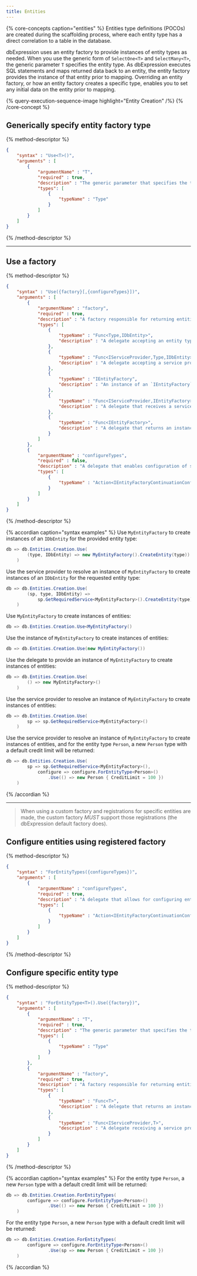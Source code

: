 ```yaml
---
title: Entities
---
```


{% core-concepts caption="entities" %}
Entities type definitions (POCOs) are created during the scaffolding process, 
where each entity type has a direct correlation to a table in the database.

dbExpression uses an entity factory to provide instances of entity types as needed.  When you use the
generic form of `SelectOne<T>` and `SelectMany<T>`, the generic parameter `T` specifies the entity type.
As dbExpression executes SQL statements and maps returned data back to an entity, the entity factory provides
the instance of that entity prior to mapping.  Overriding an entity factory, or how an entity factory creates
a specific type, enables you to set any initial data on the entity prior to mapping.

{% query-execution-sequence-image highlight="Entity Creation" /%}
{% /core-concept %}

## Generically specify entity factory type
{% method-descriptor %}
```json
{
    "syntax" : "Use<T>()",
    "arguments" : [
        {
            "argumentName" : "T",
            "required" : true, 
            "description" : "The generic parameter that specifies the type of `IEntityFactory`.  `T` must have a public parameterless constructor." ,
            "types": [
                { 
                    "typeName" : "Type"
                }
            ]
        }
    ]
}
```
{% /method-descriptor %}

---

## Use a factory

{% method-descriptor %}
```json
{
    "syntax" : "Use({factory}[,{configureTypes}])",
    "arguments" : [
        {
            "argumentName" : "factory",
            "required" : true, 
            "description" : "A factory responsible for returning entities." ,
            "types": [
                {
                    "typeName" : "Func<Type,IDbEntity>",
                    "description" : "A delegate accepting an entity type and returns an instance of an `IDbEntity`."
                },
                {
                    "typeName" : "Func<IServiceProvider,Type,IDbEntity>",
                    "description" : "A delegate accepting a service provider and an entity type and returns an instance of an `IDbEntity`."
                },
                {
                    "typeName" : "IEntityFactory",
                    "description" : "An instance of an `IEntityFactory`."
                },
                { 
                    "typeName" : "Func<IServiceProvider,IEntityFactory>", 
                    "description" : "A delegate that receives a service provider and returns an instance of an `IEntityFactory`." 
                },
                {
                    "typeName" : "Func<IEntityFactory>",
                    "description" : "A delegate that returns an instance of an `IEntityFactory`."
                }
            ]
        },
        {
            "argumentName" : "configureTypes",
            "required" : false, 
            "description" : "A delegate that enables configuration of specific entity types." ,
            "types": [
                { 
                    "typeName" : "Action<IEntityFactoryContinuationConfigurationBuilder<TDatabase>>"
                }
            ]
        }
    ]
}
```
{% /method-descriptor %}


{% accordian caption="syntax examples" %}
Use `MyEntityFactory` to create instances of an `IDbEntity` for the provided entity type:
```csharp
db => db.Entities.Creation.Use(
        (type, IDbEntity) => new MyEntityFactory().CreateEntity(type))
    )
```

Use the service provider to resolve an instance of `MyEntityFactory` to create instances 
of an `IDbEntity` for the requested entity type:
```csharp
db => db.Entities.Creation.Use(
        (sp, type, IDbEntity) => 
            sp.GetRequiredService<MyEntityFactory>().CreateEntity(type)
    )
```

Use `MyEntityFactory` to create instances of entities:
```csharp
db => db.Entities.Creation.Use<MyEntityFactory()
```

Use the instance of `MyEntityFactory` to create instances of entities:
```csharp
db => db.Entities.Creation.Use(new MyEntityFactory())
```

Use the delegate to provide an instance of `MyEntityFactory` to create instances of entities:
```csharp
db => db.Entities.Creation.Use(
        () => new MyEntityFactory>()
    )
```

Use the service provider to resolve an instance of `MyEntityFactory` to create instances of entities:
```csharp
db => db.Entities.Creation.Use(
        sp => sp.GetRequiredService<MyEntityFactory>()
    )
```

Use the service provider to resolve an instance of `MyEntityFactory` to create instances of entities, 
and for the entity type `Person`, a new `Person` type with a default credit limit will be returned:
```csharp
db => db.Entities.Creation.Use(
        sp => sp.GetRequiredService<MyEntityFactory>(), 
            configure => configure.ForEntityType<Person>()
                .Use(() => new Person { CreditLimit = 100 })
    )
```
{% /accordian %}

---

> When using a custom factory and registrations for specific entities are made, the custom factory 
*MUST* support those registrations (the dbExpression default factory does).

## Configure entities using registered factory

{% method-descriptor %}
```json
{
    "syntax" : "ForEntityTypes({configureTypes})",
    "arguments" : [
        {
            "argumentName" : "configureTypes",
            "required" : true, 
            "description" : "A delegate that allows for configuring entity factories for specific entity types." ,
            "types": [
                { 
                    "typeName" : "Action<IEntityFactoryContinuationConfigurationBuilder<TDatabase>>"
                }
            ]
        }
    ]
}
```
{% /method-descriptor %}

## Configure specific entity type

{% method-descriptor %}
```json
{
    "syntax" : "ForEntityType<T>().Use({factory})",
    "arguments" : [
        {
            "argumentName" : "T",
            "required" : true, 
            "description" : "The generic parameter that specifies the type of `IDbEntity` to use the factory for.  `T` must have a public parameterless constructor." ,
            "types": [
                { 
                    "typeName" : "Type"
                }
            ]
        },
        {
            "argumentName" : "factory",
            "required" : true, 
            "description" : "A factory responsible for returning entities." ,
            "types": [
                { 
                    "typeName" : "Func<T>", 
                    "description" : "A delegate that returns an instance of `T`, an `IDbEntity`." 
                },
                { 
                    "typeName" : "Func<IServiceProvider,T>", 
                    "description" : "A delegate receiving a service provider and returning an instance of `T`, an `IDbEntity`." 
                }
            ]
        }
    ]
}
```
{% /method-descriptor %}

{% accordian caption="syntax examples" %}
For the entity type `Person`, a new `Person` type with a default credit limit will be returned:
```csharp
db => db.Entities.Creation.ForEntityTypes(
        configure => configure.ForEntityType<Person>()
                .Use(() => new Person { CreditLimit = 100 })
    )
```

For the entity type `Person`, a new `Person` type with a default credit limit will be returned:
```csharp
db => db.Entities.Creation.ForEntityTypes(
        configure => configure.ForEntityType<Person>()
                .Use(sp => new Person { CreditLimit = 100 })
    )
```
{% /accordian %}